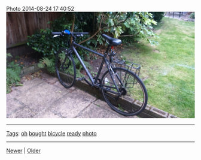 <!--
title: Photo 2014-08-24 17
date: 2020-06-28T14:49:39.981Z
tags: oh, bought, bicycle, ready, photo
-->




Photo 2014-08-24 17:40:52
![](95654403197-0.jpg)

<!--BOTTOM-POST-NAVIGATION-->
---

[Tags](tags.md): [oh](tag-oh.md) [bought](tag-bought.md) [bicycle](tag-bicycle.md) [ready](tag-ready.md) [photo](tag-photo.md)

---

[Newer](95636419257.md) | [Older](95912503602.md)